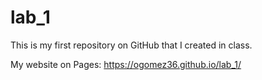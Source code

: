 # lab_1

This is my first repository on GitHub that I created in class.

My website on Pages: https://ogomez36.github.io/lab_1/
